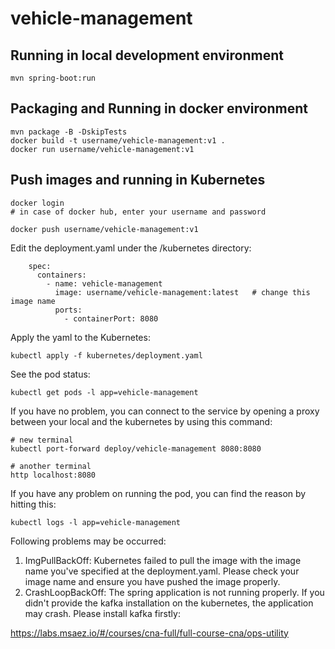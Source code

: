 # vehicle-management

## Running in local development environment

```
mvn spring-boot:run
```

## Packaging and Running in docker environment

```
mvn package -B -DskipTests
docker build -t username/vehicle-management:v1 .
docker run username/vehicle-management:v1
```

## Push images and running in Kubernetes

```
docker login 
# in case of docker hub, enter your username and password

docker push username/vehicle-management:v1
```

Edit the deployment.yaml under the /kubernetes directory:
```
    spec:
      containers:
        - name: vehicle-management
          image: username/vehicle-management:latest   # change this image name
          ports:
            - containerPort: 8080

```

Apply the yaml to the Kubernetes:
```
kubectl apply -f kubernetes/deployment.yaml
```

See the pod status:
```
kubectl get pods -l app=vehicle-management
```

If you have no problem, you can connect to the service by opening a proxy between your local and the kubernetes by using this command:
```
# new terminal
kubectl port-forward deploy/vehicle-management 8080:8080

# another terminal
http localhost:8080
```

If you have any problem on running the pod, you can find the reason by hitting this:
```
kubectl logs -l app=vehicle-management
```

Following problems may be occurred:

1. ImgPullBackOff:  Kubernetes failed to pull the image with the image name you've specified at the deployment.yaml. Please check your image name and ensure you have pushed the image properly.
1. CrashLoopBackOff: The spring application is not running properly. If you didn't provide the kafka installation on the kubernetes, the application may crash. Please install kafka firstly:

https://labs.msaez.io/#/courses/cna-full/full-course-cna/ops-utility

